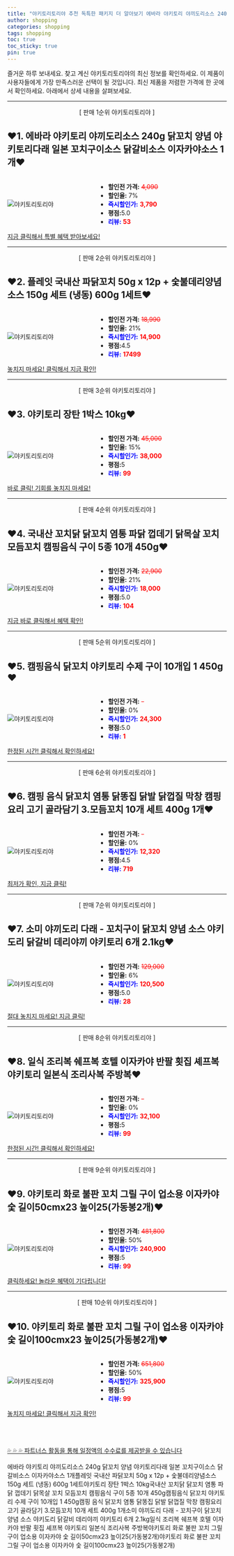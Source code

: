 ```yaml
---
title: "야키토리토리야 추천 독특한 패키지 더 알아보기 에바라 야키토리 야끼도리소스 240g 닭꼬치"
author: shopping
categories: shopping
tags: shopping
toc: true
toc_sticky: true
pin: true
---
```

즐거운 하루 보내세요. 찾고 계신 야키토리토리야의 최신 정보를 확인하세요. 이 제품이 사용자들에게 가장 만족스러운 선택이 될 것입니다. 최신 제품을 저렴한 가격에 한 곳에서 확인하세요. 아래에서 상세 내용을 살펴보세요.

---
<p class="toplist" style="margin: 0 auto; display: block; width: fit-content;">[ 판매 1순위 야키토리토리야 ]</p>

<h2><strong>❤️1. 에바라 야키토리 야끼도리소스 240g 닭꼬치 양념 야키토리다래 일본 꼬치구이소스 닭갈비소스 이자카야소스 1개❤️</strong></h2>

<div style="display: flex; align-items: center;">
    <div style="flex: 0.4;">
        <img src="https://thumbnail6.coupangcdn.com/thumbnails/remote/230x230ex/image/vendor_inventory/bea2/5ccee6a3db6ea68e4e8c0640b86df6446019eca35d2ba108dff61e64ab0d.jpg" alt="야키토리토리야" style="max-width: 100%;">
    </div>
    <div style="flex: 0.6; margin-left: 10px;">
        <ul>
            <li><strong>할인전 가격:</strong> <del style="color: red;">4,090</del></li>
            <li><strong>할인율:</strong> 7%</li>
            <li><span style='color:blue'><strong>즉시할인가:</strong></span> <span style='color:red'><strong>3,790</strong></span></li>
            <li><strong>평점:</strong>5.0</li>
            <li><span style='color:blue'><strong>리뷰:</strong></span> <span style='color:red'><strong>53</strong></span></li>
        </ul>
    </div>
</div>
<div class="center">
    <a href="https://selin100587.github.io?lptag=AF9450613&subid=githubio&pageKey=7537146068&traceid=V0-153&itemId=19804464984&vendorItemId=74637313478" class="myButton">
        지금 클릭해서 특별 혜택 받아보세요!
    </a>
</div>


---
<p class="toplist" style="margin: 0 auto; display: block; width: fit-content;">[ 판매 2순위 야키토리토리야 ]</p>

<h2><strong>❤️2. 플레잇 국내산 파닭꼬치 50g x 12p + 숯불데리양념소스 150g 세트 (냉동) 600g 1세트❤️</strong></h2>

<div style="display: flex; align-items: center;">
    <div style="flex: 0.4;">
        <img src="https://thumbnail10.coupangcdn.com/thumbnails/remote/230x230ex/image/retail/images/2020/05/19/16/6/8f531c4b-6efc-4999-b4c6-590fdb7d8a79.jpg" alt="야키토리토리야" style="max-width: 100%;">
    </div>
    <div style="flex: 0.6; margin-left: 10px;">
        <ul>
            <li><strong>할인전 가격:</strong> <del style="color: red;">18,990</del></li>
            <li><strong>할인율:</strong> 21%</li>
            <li><span style='color:blue'><strong>즉시할인가:</strong></span> <span style='color:red'><strong>14,900</strong></span></li>
            <li><strong>평점:</strong>4.5</li>
            <li><span style='color:blue'><strong>리뷰:</strong></span> <span style='color:red'><strong>17499</strong></span></li>
        </ul>
    </div>
</div>
<div class="center">
    <a href="https://selin100587.github.io?lptag=AF9450613&subid=githubio&pageKey=1598209262&traceid=V0-153&itemId=2730331381&vendorItemId=70720473424" class="myButton">
        놓치지 마세요! 클릭해서 지금 확인!
    </a>
</div>


---
<p class="toplist" style="margin: 0 auto; display: block; width: fit-content;">[ 판매 3순위 야키토리토리야 ]</p>

<h2><strong>❤️3. 야키토리 장탄 1박스 10kg❤️</strong></h2>

<div style="display: flex; align-items: center;">
    <div style="flex: 0.4;">
        <img src="https://thumbnail6.coupangcdn.com/thumbnails/remote/230x230ex/image/vendor_inventory/0a3e/63eb3463da530f59e3cecc9c7ba1f5f29b371a2d245b25fe37fafdc92aeb.jpg" alt="야키토리토리야" style="max-width: 100%;">
    </div>
    <div style="flex: 0.6; margin-left: 10px;">
        <ul>
            <li><strong>할인전 가격:</strong> <del style="color: red;">45,000</del></li>
            <li><strong>할인율:</strong> 15%</li>
            <li><span style='color:blue'><strong>즉시할인가:</strong></span> <span style='color:red'><strong>38,000</strong></span></li>
            <li><strong>평점:</strong>5</li>
            <li><span style='color:blue'><strong>리뷰:</strong></span> <span style='color:red'><strong>99</strong></span></li>
        </ul>
    </div>
</div>
<div class="center">
    <a href="https://selin100587.github.io?lptag=AF9450613&subid=githubio&pageKey=8239347370&traceid=V0-153&itemId=23713088474&vendorItemId=90447774977" class="myButton">
        바로 클릭! 기회를 놓치지 마세요!
    </a>
</div>


---
<p class="toplist" style="margin: 0 auto; display: block; width: fit-content;">[ 판매 4순위 야키토리토리야 ]</p>

<h2><strong>❤️4. 국내산 꼬치닭 닭꼬치 염통 파닭 껍데기 닭목살 꼬치 모듬꼬치 캠핑음식 구이 5종 10개 450g❤️</strong></h2>

<div style="display: flex; align-items: center;">
    <div style="flex: 0.4;">
        <img src="https://thumbnail9.coupangcdn.com/thumbnails/remote/230x230ex/image/vendor_inventory/da11/dee2cdd2faae01cba9e6bf6d7e82a4d6abbba12b08c095548d0fdac1fc8d.jpg" alt="야키토리토리야" style="max-width: 100%;">
    </div>
    <div style="flex: 0.6; margin-left: 10px;">
        <ul>
            <li><strong>할인전 가격:</strong> <del style="color: red;">22,900</del></li>
            <li><strong>할인율:</strong> 21%</li>
            <li><span style='color:blue'><strong>즉시할인가:</strong></span> <span style='color:red'><strong>18,000</strong></span></li>
            <li><strong>평점:</strong>5.0</li>
            <li><span style='color:blue'><strong>리뷰:</strong></span> <span style='color:red'><strong>104</strong></span></li>
        </ul>
    </div>
</div>
<div class="center">
    <a href="https://selin100587.github.io?lptag=AF9450613&subid=githubio&pageKey=7619646738&traceid=V0-153&itemId=20198641542&vendorItemId=85137167877" class="myButton">
        지금 바로 클릭해서 혜택 확인!
    </a>
</div>


---
<p class="toplist" style="margin: 0 auto; display: block; width: fit-content;">[ 판매 5순위 야키토리토리야 ]</p>

<h2><strong>❤️5. 캠핑음식 닭꼬치 야키토리 수제 구이 10개입 1 450g❤️</strong></h2>

<div style="display: flex; align-items: center;">
    <div style="flex: 0.4;">
        <img src="https://thumbnail7.coupangcdn.com/thumbnails/remote/230x230ex/image/vendor_inventory/3b82/7a36ff99b7f9afba540c32b0f65745704f8a4ae9784caa814c897e9b3219.jpg" alt="야키토리토리야" style="max-width: 100%;">
    </div>
    <div style="flex: 0.6; margin-left: 10px;">
        <ul>
            <li><strong>할인전 가격:</strong> <del style="color: red;">-</del></li>
            <li><strong>할인율:</strong> 0%</li>
            <li><span style='color:blue'><strong>즉시할인가:</strong></span> <span style='color:red'><strong>24,300</strong></span></li>
            <li><strong>평점:</strong>5.0</li>
            <li><span style='color:blue'><strong>리뷰:</strong></span> <span style='color:red'><strong>1</strong></span></li>
        </ul>
    </div>
</div>
<div class="center">
    <a href="https://selin100587.github.io?lptag=AF9450613&subid=githubio&pageKey=7905680653&traceid=V0-153&itemId=21088072033&vendorItemId=89999091742" class="myButton">
        한정된 시간! 클릭해서 확인하세요!
    </a>
</div>


---
<p class="toplist" style="margin: 0 auto; display: block; width: fit-content;">[ 판매 6순위 야키토리토리야 ]</p>

<h2><strong>❤️6. 캠핑 음식 닭꼬치 염통 닭똥집 닭발 닭껍질 막창 캠핑요리 고기 골라담기 3.모듬꼬치 10개 세트 400g 1개❤️</strong></h2>

<div style="display: flex; align-items: center;">
    <div style="flex: 0.4;">
        <img src="https://thumbnail10.coupangcdn.com/thumbnails/remote/230x230ex/image/vendor_inventory/2ba0/b44b3b4c987a694949efb57a74788d5416a096b4605c3065143c7d09aab4.jpeg" alt="야키토리토리야" style="max-width: 100%;">
    </div>
    <div style="flex: 0.6; margin-left: 10px;">
        <ul>
            <li><strong>할인전 가격:</strong> <del style="color: red;">-</del></li>
            <li><strong>할인율:</strong> 0%</li>
            <li><span style='color:blue'><strong>즉시할인가:</strong></span> <span style='color:red'><strong>12,320</strong></span></li>
            <li><strong>평점:</strong>4.5</li>
            <li><span style='color:blue'><strong>리뷰:</strong></span> <span style='color:red'><strong>719</strong></span></li>
        </ul>
    </div>
</div>
<div class="center">
    <a href="https://selin100587.github.io?lptag=AF9450613&subid=githubio&pageKey=7786507064&traceid=V0-153&itemId=7564062970&vendorItemId=74854606639" class="myButton">
        최저가 확인, 지금 클릭!
    </a>
</div>


---
<p class="toplist" style="margin: 0 auto; display: block; width: fit-content;">[ 판매 7순위 야키토리토리야 ]</p>

<h2><strong>❤️7. 소미 야끼도리 다래 - 꼬치구이 닭꼬치 양념 소스 야키도리 닭갈비 데리야끼 야키토리 6개 2.1kg❤️</strong></h2>

<div style="display: flex; align-items: center;">
    <div style="flex: 0.4;">
        <img src="https://thumbnail10.coupangcdn.com/thumbnails/remote/230x230ex/image/vendor_inventory/bef5/509b42f36b2d1919ea5729125a78fc9a0c4fe1ba7148d67b1182360b37dd.jpg" alt="야키토리토리야" style="max-width: 100%;">
    </div>
    <div style="flex: 0.6; margin-left: 10px;">
        <ul>
            <li><strong>할인전 가격:</strong> <del style="color: red;">129,000</del></li>
            <li><strong>할인율:</strong> 6%</li>
            <li><span style='color:blue'><strong>즉시할인가:</strong></span> <span style='color:red'><strong>120,500</strong></span></li>
            <li><strong>평점:</strong>5.0</li>
            <li><span style='color:blue'><strong>리뷰:</strong></span> <span style='color:red'><strong>28</strong></span></li>
        </ul>
    </div>
</div>
<div class="center">
    <a href="https://selin100587.github.io?lptag=AF9450613&subid=githubio&pageKey=337027058&traceid=V0-153&itemId=2140080098&vendorItemId=70138479872" class="myButton">
        절대 놓치지 마세요! 지금 클릭!
    </a>
</div>


---
<p class="toplist" style="margin: 0 auto; display: block; width: fit-content;">[ 판매 8순위 야키토리토리야 ]</p>

<h2><strong>❤️8. 일식 조리복 쉐프복 호텔 이자카야 반팔 횟집 셰프복 야키토리 일본식 조리사복 주방복❤️</strong></h2>

<div style="display: flex; align-items: center;">
    <div style="flex: 0.4;">
        <img src="https://thumbnail8.coupangcdn.com/thumbnails/remote/230x230ex/image/vendor_inventory/2614/2b52e462485d9dfc4cd8f642b8a9bea40cb44afad8d67524ba77a430de23.jpg" alt="야키토리토리야" style="max-width: 100%;">
    </div>
    <div style="flex: 0.6; margin-left: 10px;">
        <ul>
            <li><strong>할인전 가격:</strong> <del style="color: red;">-</del></li>
            <li><strong>할인율:</strong> 0%</li>
            <li><span style='color:blue'><strong>즉시할인가:</strong></span> <span style='color:red'><strong>32,100</strong></span></li>
            <li><strong>평점:</strong>5</li>
            <li><span style='color:blue'><strong>리뷰:</strong></span> <span style='color:red'><strong>99</strong></span></li>
        </ul>
    </div>
</div>
<div class="center">
    <a href="https://selin100587.github.io?lptag=AF9450613&subid=githubio&pageKey=8234133362&traceid=V0-153&itemId=23701833196&vendorItemId=90726878935" class="myButton">
        한정된 시간! 클릭해서 확인하세요!
    </a>
</div>


---
<p class="toplist" style="margin: 0 auto; display: block; width: fit-content;">[ 판매 9순위 야키토리토리야 ]</p>

<h2><strong>❤️9. 야키토리 화로 불판 꼬치 그릴 구이 업소용 이자카야 숯 길이50cmx23 높이25(가동봉2개)❤️</strong></h2>

<div style="display: flex; align-items: center;">
    <div style="flex: 0.4;">
        <img src="https://thumbnail10.coupangcdn.com/thumbnails/remote/230x230ex/image/vendor_inventory/4ee5/423ffc7dd05ecdafd250310031c882f4609f9b3c6b51d57011601f72b4f0.jpg" alt="야키토리토리야" style="max-width: 100%;">
    </div>
    <div style="flex: 0.6; margin-left: 10px;">
        <ul>
            <li><strong>할인전 가격:</strong> <del style="color: red;">481,800</del></li>
            <li><strong>할인율:</strong> 50%</li>
            <li><span style='color:blue'><strong>즉시할인가:</strong></span> <span style='color:red'><strong>240,900</strong></span></li>
            <li><strong>평점:</strong>5</li>
            <li><span style='color:blue'><strong>리뷰:</strong></span> <span style='color:red'><strong>99</strong></span></li>
        </ul>
    </div>
</div>
<div class="center">
    <a href="https://selin100587.github.io?lptag=AF9450613&subid=githubio&pageKey=8008103899&traceid=V0-153&itemId=22331899329&vendorItemId=89377207434" class="myButton">
        클릭하세요! 놀라운 혜택이 기다립니다!
    </a>
</div>


---
<p class="toplist" style="margin: 0 auto; display: block; width: fit-content;">[ 판매 10순위 야키토리토리야 ]</p>

<h2><strong>❤️10. 야키토리 화로 불판 꼬치 그릴 구이 업소용 이자카야 숯 길이100cmx23 높이25(가동봉2개)❤️</strong></h2>

<div style="display: flex; align-items: center;">
    <div style="flex: 0.4;">
        <img src="https://thumbnail10.coupangcdn.com/thumbnails/remote/230x230ex/image/vendor_inventory/4ee5/423ffc7dd05ecdafd250310031c882f4609f9b3c6b51d57011601f72b4f0.jpg" alt="야키토리토리야" style="max-width: 100%;">
    </div>
    <div style="flex: 0.6; margin-left: 10px;">
        <ul>
            <li><strong>할인전 가격:</strong> <del style="color: red;">651,800</del></li>
            <li><strong>할인율:</strong> 50%</li>
            <li><span style='color:blue'><strong>즉시할인가:</strong></span> <span style='color:red'><strong>325,900</strong></span></li>
            <li><strong>평점:</strong>5</li>
            <li><span style='color:blue'><strong>리뷰:</strong></span> <span style='color:red'><strong>99</strong></span></li>
        </ul>
    </div>
</div>
<div class="center">
    <a href="https://selin100587.github.io?lptag=AF9450613&subid=githubio&pageKey=8008103899&traceid=V0-153&itemId=22331899332&vendorItemId=89377207450" class="myButton">
        놓치지 마세요! 클릭해서 지금 확인!
    </a>
</div>

<br><br><br>[💦 💦 💦 파트너스 활동을 통해 일정액의 수수료를 제공받을 수 있습니다](https://link.coupang.com/a/bcpT2c)<br><br>에바라 야키토리 야끼도리소스 240g 닭꼬치 양념 야키토리다래 일본 꼬치구이소스 닭갈비소스 이자카야소스 1개플레잇 국내산 파닭꼬치 50g x 12p + 숯불데리양념소스 150g 세트 (냉동) 600g 1세트야키토리 장탄 1박스 10kg국내산 꼬치닭 닭꼬치 염통 파닭 껍데기 닭목살 꼬치 모듬꼬치 캠핑음식 구이 5종 10개 450g캠핑음식 닭꼬치 야키토리 수제 구이 10개입 1 450g캠핑 음식 닭꼬치 염통 닭똥집 닭발 닭껍질 막창 캠핑요리 고기 골라담기 3.모듬꼬치 10개 세트 400g 1개소미 야끼도리 다래 - 꼬치구이 닭꼬치 양념 소스 야키도리 닭갈비 데리야끼 야키토리 6개 2.1kg일식 조리복 쉐프복 호텔 이자카야 반팔 횟집 셰프복 야키토리 일본식 조리사복 주방복야키토리 화로 불판 꼬치 그릴 구이 업소용 이자카야 숯 길이50cmx23 높이25(가동봉2개)야키토리 화로 불판 꼬치 그릴 구이 업소용 이자카야 숯 길이100cmx23 높이25(가동봉2개)